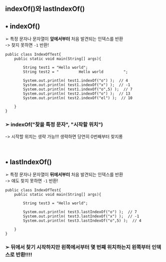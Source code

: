 indexOf()와 lastIndexOf() 
----

## • indexOf()  
➢ 특정 문자나 문자열이 **앞에서부터** 처음 발견되는 인덱스를 반환  
-> 찾지 못하면 `-1` 반환!  

```
public class IndexOfTest{
    public static void main(String[] args){

        String test1 = "Hello world";
        String test2 = "         Hello world         ";     

        System.out.println( test1.indexOf("o") );  // 4
        System.out.println( test1.indexOf("x") );  // -1
        System.out.println( test1.indexOf("o",5) );  // 7
        System.out.println( test2.indexOf("o") );  // 13
        System.out.println( test2.indexOf("el") );  // 10

    }
}
```
### ➢ indexOf("찾을 특정 문자", "시작할 위치")  
-> 시작할 위치는 생략 가능!!! 생략하면 당연히 0번째부터 찾지롱  

&nbsp;  

## • lastIndexOf()  
➢ 특정 문자나 문자열이 **뒤에서부터** 처음 발견되는 인덱스를 반환  
-> 얘도 찾지 못하면 `-1` 반환!  
```
public class IndexOfTest{
    public static void main(String[] args){

        String test3 = "Hello world";

        System.out.println( test3.lastIndexOf("o") );  // 7
        System.out.println( test3.lastIndexOf("x") );  // -1
        System.out.println( test3.lastIndexOf("o",5) );  // 4

    }
}
```
### ➢ 뒤에서 찾기 시작하지만 왼쪽에서부터 몇 번째 위치하는지 왼쪽부터 인덱스로 반환!!!!  


